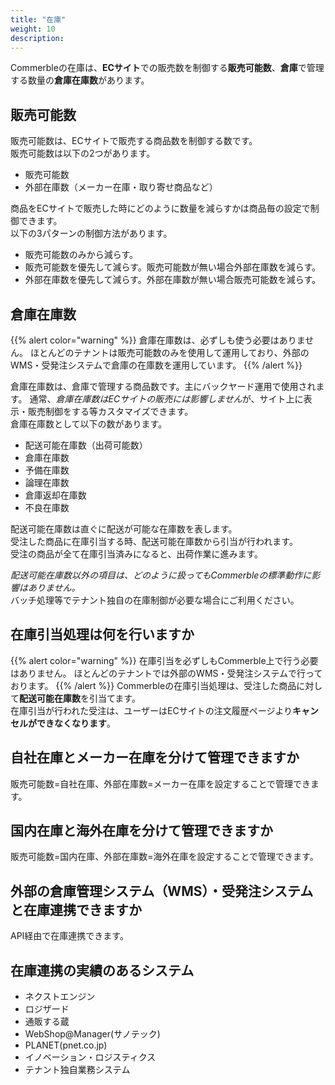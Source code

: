 ```yaml
---
title: "在庫"
weight: 10
description: 
---
```


Commerbleの在庫は、**ECサイト**での販売数を制御する**販売可能数**、**倉庫**で管理する数量の**倉庫在庫数**があります。

## 販売可能数
販売可能数は、ECサイトで販売する商品数を制御する数です。  
販売可能数は以下の2つがあります。

- 販売可能数
- 外部在庫数（メーカー在庫・取り寄せ商品など）

商品をECサイトで販売した時にどのように数量を減らすかは商品毎の設定で制御できます。  
以下の3パターンの制御方法があります。

+ 販売可能数のみから減らす。
+ 販売可能数を優先して減らす。販売可能数が無い場合外部在庫数を減らす。
+ 外部在庫数を優先して減らす。外部在庫数が無い場合販売可能数を減らす。

## 倉庫在庫数
<!-- textlint-disable -->
{{% alert color="warning" %}}
倉庫在庫数は、必ずしも使う必要はありません。
ほとんどのテナントは販売可能数のみを使用して運用しており、外部のWMS・受発注システムで倉庫の在庫数を運用しています。
{{% /alert %}}
<!-- textlint-enable -->

倉庫在庫数は、倉庫で管理する商品数です。主にバックヤード運用で使用されます。
通常、*倉庫在庫数はECサイトの販売には影響しません*が、サイト上に表示・販売制御をする等カスタマイズできます。  
倉庫在庫数として以下の数があります。

- 配送可能在庫数（出荷可能数）
- 倉庫在庫数
- 予備在庫数
- 論理在庫数
- 倉庫返却在庫数
- 不良在庫数

配送可能在庫数は直ぐに配送が可能な在庫数を表します。  
受注した商品に在庫引当する時、配送可能在庫数から引当が行われます。  
受注の商品が全て在庫引当済みになると、出荷作業に進みます。

*配送可能在庫数以外の項目は、どのように扱ってもCommerbleの標準動作に影響はありません。*  
バッチ処理等でテナント独自の在庫制御が必要な場合にご利用ください。

## 在庫引当処理は何を行いますか
{{% alert color="warning" %}}
在庫引当を必ずしもCommerble上で行う必要はありません。
ほとんどのテナントでは外部のWMS・受発注システムで行っております。
{{% /alert %}}
Commerbleの在庫引当処理は、受注した商品に対して**配送可能在庫数**を引当てます。  
在庫引当が行われた受注は、ユーザーはECサイトの注文履歴ページより**キャンセルができなくなります**。

## 自社在庫とメーカー在庫を分けて管理できますか
販売可能数=自社在庫、外部在庫数=メーカー在庫を設定することで管理できます。

## 国内在庫と海外在庫を分けて管理できますか
販売可能数=国内在庫、外部在庫数=海外在庫を設定することで管理できます。

## 外部の倉庫管理システム（WMS）・受発注システムと在庫連携できますか
API経由で在庫連携できます。

## 在庫連携の実績のあるシステム

- ネクストエンジン
- ロジザード
- 通販する蔵
- WebShop@Manager(サノテック)
- PLANET(pnet.co.jp)
- イノベーション・ロジスティクス
- テナント独自業務システム
